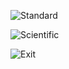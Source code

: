 
![Standard](https://github.com/wasif-ahmd/calculator/assets/100182122/a94f97f3-5773-4b1a-a24c-944182dbd6ec)


![Scientific](https://github.com/wasif-ahmd/calculator/assets/100182122/24b8ee49-2c5c-4933-85b4-fca1cfaa2f2c)


![Exit](https://github.com/wasif-ahmd/calculator/assets/100182122/5b518d0a-ea82-4f60-a7fa-5391fa6d3f6f)
